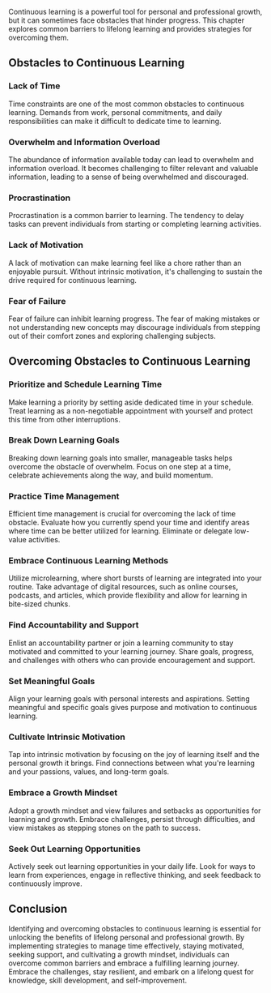 
Continuous learning is a powerful tool for personal and professional growth, but it can sometimes face obstacles that hinder progress. This chapter explores common barriers to lifelong learning and provides strategies for overcoming them.

Obstacles to Continuous Learning
--------------------------------

### Lack of Time

Time constraints are one of the most common obstacles to continuous learning. Demands from work, personal commitments, and daily responsibilities can make it difficult to dedicate time to learning.

### Overwhelm and Information Overload

The abundance of information available today can lead to overwhelm and information overload. It becomes challenging to filter relevant and valuable information, leading to a sense of being overwhelmed and discouraged.

### Procrastination

Procrastination is a common barrier to learning. The tendency to delay tasks can prevent individuals from starting or completing learning activities.

### Lack of Motivation

A lack of motivation can make learning feel like a chore rather than an enjoyable pursuit. Without intrinsic motivation, it's challenging to sustain the drive required for continuous learning.

### Fear of Failure

Fear of failure can inhibit learning progress. The fear of making mistakes or not understanding new concepts may discourage individuals from stepping out of their comfort zones and exploring challenging subjects.

Overcoming Obstacles to Continuous Learning
-------------------------------------------

### Prioritize and Schedule Learning Time

Make learning a priority by setting aside dedicated time in your schedule. Treat learning as a non-negotiable appointment with yourself and protect this time from other interruptions.

### Break Down Learning Goals

Breaking down learning goals into smaller, manageable tasks helps overcome the obstacle of overwhelm. Focus on one step at a time, celebrate achievements along the way, and build momentum.

### Practice Time Management

Efficient time management is crucial for overcoming the lack of time obstacle. Evaluate how you currently spend your time and identify areas where time can be better utilized for learning. Eliminate or delegate low-value activities.

### Embrace Continuous Learning Methods

Utilize microlearning, where short bursts of learning are integrated into your routine. Take advantage of digital resources, such as online courses, podcasts, and articles, which provide flexibility and allow for learning in bite-sized chunks.

### Find Accountability and Support

Enlist an accountability partner or join a learning community to stay motivated and committed to your learning journey. Share goals, progress, and challenges with others who can provide encouragement and support.

### Set Meaningful Goals

Align your learning goals with personal interests and aspirations. Setting meaningful and specific goals gives purpose and motivation to continuous learning.

### Cultivate Intrinsic Motivation

Tap into intrinsic motivation by focusing on the joy of learning itself and the personal growth it brings. Find connections between what you're learning and your passions, values, and long-term goals.

### Embrace a Growth Mindset

Adopt a growth mindset and view failures and setbacks as opportunities for learning and growth. Embrace challenges, persist through difficulties, and view mistakes as stepping stones on the path to success.

### Seek Out Learning Opportunities

Actively seek out learning opportunities in your daily life. Look for ways to learn from experiences, engage in reflective thinking, and seek feedback to continuously improve.

Conclusion
----------

Identifying and overcoming obstacles to continuous learning is essential for unlocking the benefits of lifelong personal and professional growth. By implementing strategies to manage time effectively, staying motivated, seeking support, and cultivating a growth mindset, individuals can overcome common barriers and embrace a fulfilling learning journey. Embrace the challenges, stay resilient, and embark on a lifelong quest for knowledge, skill development, and self-improvement.
